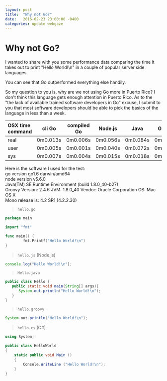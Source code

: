 ```yaml
---
layout: post
title:  "Why not Go?"
date:   2016-02-23 23:00:00 -0400
categories: update webgaze
---
```

Why not Go?
================
I wanted to share with you some performance data comparing the time it takes out to print "Hello World!\n" in a couple of popular server side languages.  

You can see that Go outperformed everything else handily.  

So my question to you is, why are we not using Go more in Puerto Rico? I don't think this language gets enough attention in Puerto Rico.  As to the "the lack of available trained software developers in Go" excuse, I submit to you that most software developers should be able to pick the basics of the language in less than a week.


| OSX time command | cli Go   | compiled Go | Node.js  | Java     | Groovy   | compiled Groovy | Mono C#  |
|:-----------------|:--------:|:-----------:|:--------:|:--------:|:--------:|:---------------:|:--------:|
| real             | 0m0.013s | 0m0.006s    | 0m0.056s | 0m0.084s | 0m0.547s | 0m0.364s        | 0m0.031s |
| user             | 0m0.005s | 0m0.001s    | 0m0.040s | 0m0.072s | 0m0.900s | 0m0.617s        | 0m0.020s |
| sys              | 0m0.007s | 0m0.004s    | 0m0.015s | 0m0.018s | 0m0.087s | 0m0.060s        | 0m0.008s |

Here is the software I used for the test:  
go version go1.6 darwin/amd64  
node version v5.6.0  
Java(TM) SE Runtime Environment (build 1.8.0_40-b27)  
Groovy Version: 2.4.6 JVM: 1.8.0_40 Vendor: Oracle Corporation OS: Mac OS X  
Mono release is: 4.2 SR1 (4.2.2.30)  

> `hello.go`  

```go
package main

import "fmt"

func main() {
        fmt.Printf("Hello World!\n")
}
```

> `hello.js` (Node.js)  

```javascript
console.log("Hello World!\n");
```


> `Hello.java`  

```java
public class Hello {
   public static void main(String[] args){
      System.out.println("Hello World!\n");
   }
}
```

> `hello.groovy`  

```groovy
System.out.println("Hello World!\n");
```

> `hello.cs` (C#) 

```csharp
using System;
 
public class HelloWorld
{
    static public void Main ()
    {
        Console.WriteLine ("Hello World!\n");
    }
}
```

